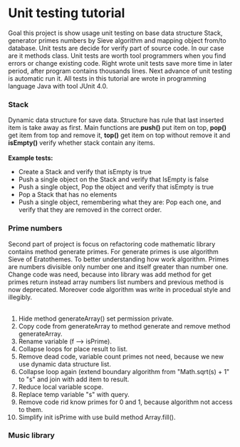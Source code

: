 <h1> Unit testing tutorial</h1>
Goal this project is show usage unit testing on base data structure Stack, generator primes numbers by Sieve algorithm
and mapping object from/to database. Unit tests are decide for verify part of source code. In our case are it methods 
class. Unit tests are worth tool programmers when you find errors or change existing code. Right wrote unit tests
save more time in later period, after program contains thousands lines. Next advance of unit testing is automatic run it.
All tests in this tutorial are wrote in programming language Java with tool JUnit 4.0.

<h3>Stack</h3>
Dynamic data structure for save data. Structure has rule that last inserted item is take away as first. Main functions are
<b>push()</b> put item on top, <b>pop()</b> get item from top and remove it, <b>top()</b> get item on top without 
remove it and <b>isEmpty()</b> verify whether stack contain any items.
<br/><br/>
<b>Example tests:</b>
<ul>
<li>Create a Stack and verify that isEmpty is true</li>
<li>Push a single object on the Stack and verify that IsEmpty is false</li>
<li>Push a single object, Pop the object and verify that isEmpty is true</li>
<li>Pop a Stack that has no elements</li>
<li>Push a single object, remembering what they are: Pop each one, and verify that they are removed in the correct order.</li>
</ul>

<h3>Prime numbers</h3>
Second part of project is focus on refactoring code mathematic library contains method generate primes.
For generate primes is use algorithm Sieve of Eratothemes. To better understanding how work algorithm. Primes
are numbers divisible only number one and itself greater than number one. Change code was need, because into library
was add method for get primes return instead array numbers list numbers and previous method is now deprecated. Moreover
code algorithm was write in procedual style and illegibly.
<br/><br/>
<ol>
<li>Hide method generateArray() set permission private.</li>
<li>Copy code from generateArray to method generate and remove method generateArray.</li>
<li>Rename variable (f --> isPrime).</li>
<li>Collapse loops for place result to list.</li>
<li>Remove dead code, variable count primes not need, because we new use dynamic data structure list.</li>
<li>Collapse loop again (extend boundary algorithm from "Math.sqrt(s) + 1"  to "s" and join with add item to result.</li>
<li>Reduce local variable scope.</li>
<li>Replace temp variable "s" with query.</li>
<li>Remove code rid know primes for 0 and 1, because algorithm not access to them.</li>
<li>Simplify init isPrime with use build method Array.fill(). </li>
</ol>


<h3>Music library</h3>
